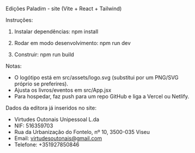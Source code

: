 Edições Paladim - site (Vite + React + Tailwind)

Instruções:

1. Instalar dependências:
   npm install

2. Rodar em modo desenvolvimento:
   npm run dev

3. Construir:
   npm run build

Notas:
- O logótipo está em src/assets/logo.svg (substitui por um PNG/SVG próprio se preferires).
- Ajusta os livros/eventos em src/App.jsx
- Para hospedar, faz push para um repo GitHub e liga a Vercel ou Netlify.

Dados da editora já inseridos no site:
- Virtudes Outonais Unipessoal L.da
- NIF: 516359703
- Rua da Urbanização do Fontelo, nº 10, 3500-035 Viseu
- Email: virtudesoutonais@gmail.com
- Telefone: +351927850846
